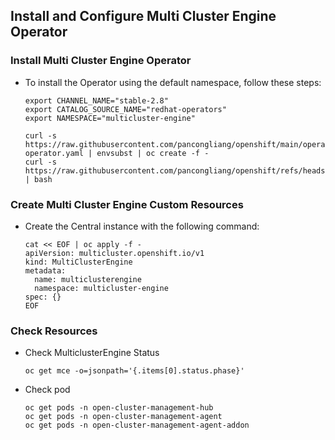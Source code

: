 
## Install and Configure Multi Cluster Engine Operator

### Install Multi Cluster Engine Operator

* To install the Operator using the default namespace, follow these steps:

  ```
  export CHANNEL_NAME="stable-2.8"
  export CATALOG_SOURCE_NAME="redhat-operators"
  export NAMESPACE="multicluster-engine"

  curl -s https://raw.githubusercontent.com/pancongliang/openshift/main/operator/mce/01-operator.yaml | envsubst | oc create -f -
  curl -s https://raw.githubusercontent.com/pancongliang/openshift/refs/heads/main/operator/approve_ip.sh | bash
  ```

### Create Multi Cluster Engine Custom Resources

* Create the Central instance with the following command:

  ```
  cat << EOF | oc apply -f -
  apiVersion: multicluster.openshift.io/v1
  kind: MultiClusterEngine
  metadata:
    name: multiclusterengine
    namespace: multicluster-engine
  spec: {}
  EOF
  ```

### Check Resources

* Check MulticlusterEngine Status
  ```
  oc get mce -o=jsonpath='{.items[0].status.phase}'
  ```

* Check pod
  ```
  oc get pods -n open-cluster-management-hub
  oc get pods -n open-cluster-management-agent
  oc get pods -n open-cluster-management-agent-addon
  ```
